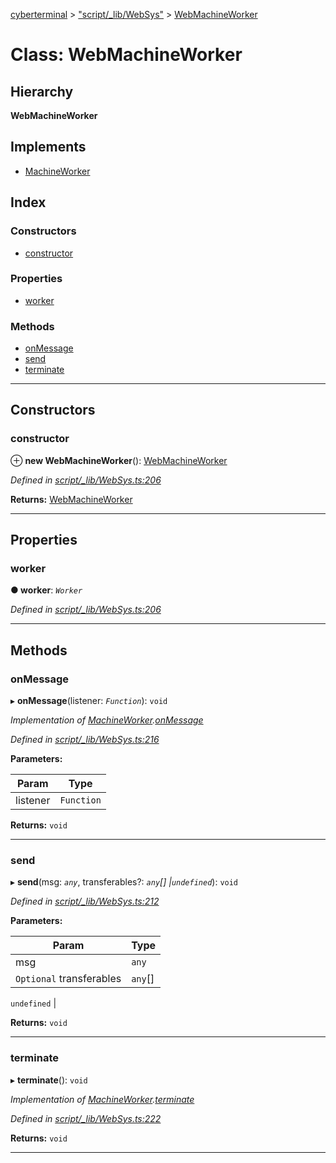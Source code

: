 [cyberterminal](../README.md) > ["script/_lib/WebSys"](../modules/_script__lib_websys_.md) > [WebMachineWorker](../classes/_script__lib_websys_.webmachineworker.md)

# Class: WebMachineWorker

## Hierarchy

**WebMachineWorker**

## Implements

* [MachineWorker](../interfaces/_script__lib_machineworker_.machineworker.md)

## Index

### Constructors

* [constructor](_script__lib_websys_.webmachineworker.md#constructor)

### Properties

* [worker](_script__lib_websys_.webmachineworker.md#worker)

### Methods

* [onMessage](_script__lib_websys_.webmachineworker.md#onmessage)
* [send](_script__lib_websys_.webmachineworker.md#send)
* [terminate](_script__lib_websys_.webmachineworker.md#terminate)

---

## Constructors

<a id="constructor"></a>

###  constructor

⊕ **new WebMachineWorker**(): [WebMachineWorker](_script__lib_websys_.webmachineworker.md)

*Defined in [script/_lib/WebSys.ts:206](https://github.com/FantasyInternet/cyberterminal/blob/HEAD/src/script/_lib/WebSys.ts#L206)*

**Returns:** [WebMachineWorker](_script__lib_websys_.webmachineworker.md)

___

## Properties

<a id="worker"></a>

###  worker

**● worker**: *`Worker`*

*Defined in [script/_lib/WebSys.ts:206](https://github.com/FantasyInternet/cyberterminal/blob/HEAD/src/script/_lib/WebSys.ts#L206)*

___

## Methods

<a id="onmessage"></a>

###  onMessage

▸ **onMessage**(listener: *`Function`*): `void`

*Implementation of [MachineWorker](../interfaces/_script__lib_machineworker_.machineworker.md).[onMessage](../interfaces/_script__lib_machineworker_.machineworker.md#onmessage)*

*Defined in [script/_lib/WebSys.ts:216](https://github.com/FantasyInternet/cyberterminal/blob/HEAD/src/script/_lib/WebSys.ts#L216)*

**Parameters:**

| Param | Type |
| ------ | ------ |
| listener | `Function` | 

**Returns:** `void`

___
<a id="send"></a>

###  send

▸ **send**(msg: *`any`*, transferables?: *`any`[] |`undefined`*): `void`

*Defined in [script/_lib/WebSys.ts:212](https://github.com/FantasyInternet/cyberterminal/blob/HEAD/src/script/_lib/WebSys.ts#L212)*

**Parameters:**

| Param | Type |
| ------ | ------ |
| msg | `any` | 
| `Optional` transferables | `any`[] |
`undefined`
 | 

**Returns:** `void`

___
<a id="terminate"></a>

###  terminate

▸ **terminate**(): `void`

*Implementation of [MachineWorker](../interfaces/_script__lib_machineworker_.machineworker.md).[terminate](../interfaces/_script__lib_machineworker_.machineworker.md#terminate)*

*Defined in [script/_lib/WebSys.ts:222](https://github.com/FantasyInternet/cyberterminal/blob/HEAD/src/script/_lib/WebSys.ts#L222)*

**Returns:** `void`

___

